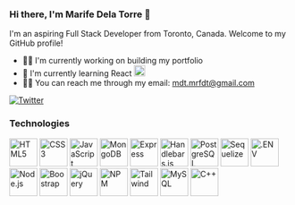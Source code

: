 ### Hi there, I'm Marife Dela Torre 👋


I'm an aspiring Full Stack Developer from Toronto, Canada. Welcome to my GitHub profile! 

- 👩‍💻 I'm currently working on building my portfolio
- 🔧 I'm currently learning React <img src="https://cdn.simpleicons.org/react/61DAFB" alt="React" width="20" height="20">
- 🧗‍♀️ You can reach me through my email: mdt.mrfdt@gmail.com

<p align="center">
  
  <a href="https://twitter.com/m4rife"><img src="https://img.shields.io/badge/-Twitter-31af9c?style=for-the-badge" alt="Twitter" ></a>
</p>

### Technologies
<p>
  <a href="https://developer.mozilla.org/en-US/docs/Web/HTML" target="_blank"><img src="https://cdn.simpleicons.org/html5/E34F26" alt="HTML5" width="50" height="50"></a>
  <a href="https://www.w3schools.com/css/" target"_blank"><img src="https://cdn.simpleicons.org/css3/1572B6" alt="CSS3" width="50" height="50"></a>
  <a href="https://developer.mozilla.org/en-US/docs/Web/JavaScript" target"_blank"><img src="https://cdn.simpleicons.org/javascript/F7DF1E" alt="JavaScript" width="50" height="50"></a>
  <a href="https://www.mongodb.com/" target"_blank"><img src="https://cdn.simpleicons.org/mongodb/47A248" alt="MongoDB" width="50" height="50"></a>
  <a href="https://expressjs.com/" target"_blank"><img src="https://cdn.simpleicons.org/express/FFF" alt="Express" style='backgroundColor: white;' width="50" height="50"></a>
  <a href="https://handlebarsjs.com/" target"_blank"><img src="https://cdn.simpleicons.org/handlebarsdotjs/e61" alt="Handlebars.js" width="50" height="50"></a>
  <a href="https://www.postgresql.org/" target"_blank"><img src="https://cdn.simpleicons.org/postgresql/4169E1" alt="PostgreSQL" width="50" height="50"></a>
  <a href="https://sequelize.org/" target"_blank"><img src="https://cdn.simpleicons.org/sequelize/52B0E7" alt="Sequelize" width="50" height="50"></a>
  <a href="https://www.dotenv.org/" target"_blank"><img src="https://cdn.simpleicons.org/dotenv/ECD53F" alt=".ENV" width="50" height="50"></a>
  <a href="https://nodejs.org/en" target"_blank"><img src="https://cdn.simpleicons.org/nodedotjs/339933" alt="Node.js" width="50" height="50"></a>
  <a href="https://getbootstrap.com/" target"_blank"><img src="https://cdn.simpleicons.org/bootstrap/7952B3" alt="Boostrap" width="50" height="50"></a>
  <a href="https://jquery.com/" target"_blank"><img src="https://cdn.simpleicons.org/jquery/0769AD" alt="jQuery" width="50" height="50"></a>
  <a href="https://www.npmjs.com/" target"_blank"><img src="https://cdn.simpleicons.org/npm/037341" alt="NPM" width="50" height="50"></a>
  <a href="https://tailwindcss.com/" target"_blank"><img src="https://cdn.simpleicons.org/tailwindcss/06B6D4" alt="Tailwind" width="50" height="50"></a>
  <a href="https://www.mysql.com/" target"_blank"><img src="https://cdn.simpleicons.org/mysql/4479A1" alt="MySQL" width="50" height="50"></a>
  <a href="https://www.w3schools.com/cpp/" target"_blank"><img src="https://cdn.simpleicons.org/cplusplus/00599C" alt="C++" width="50" height="50"></a>
<!--   <a href="" target"_blank"><img src="https://cdn.simpleicons.org/mysql/4479A1" alt="MySQL" width="50" height="50"></a>
  <a href="" target"_blank"><img src="https://cdn.simpleicons.org/mysql/4479A1" alt="MySQL" width="50" height="50"></a>
  <a href="" target"_blank"><img src="https://cdn.simpleicons.org/mysql/4479A1" alt="MySQL" width="50" height="50"></a> -->
  
  
 
  
 
  
  
  
  
  
  
  
  
  
</p>
<!--
**marifedt/marifedt** is a ✨ _special_ ✨ repository because its `README.md` (this file) appears on your GitHub profile.

Here are some ideas to get you started:

- 🔭 I’m currently working on ...
- 🌱 I’m currently learning ...
- 👯 I’m looking to collaborate on ...
- 🤔 I’m looking for help with ...
- 💬 Ask me about ...
- 📫 How to reach me: ...
- 😄 Pronouns: ...
- ⚡ Fun fact: ...
-->
